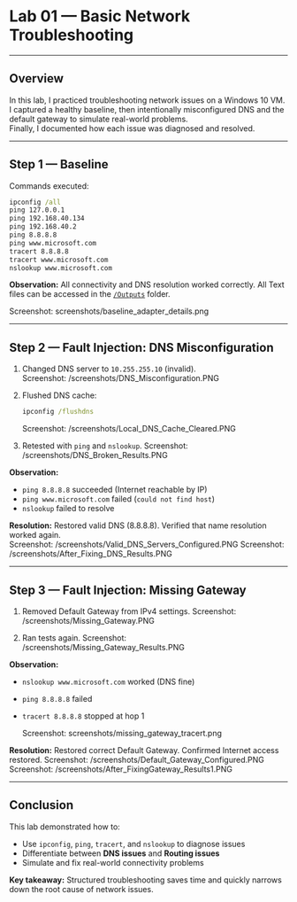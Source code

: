 # Lab 01 — Basic Network Troubleshooting

---

## Overview
In this lab, I practiced troubleshooting network issues on a Windows 10 VM.  
I captured a healthy baseline, then intentionally misconfigured DNS and the default gateway to simulate real-world problems.  
Finally, I documented how each issue was diagnosed and resolved.

---

## Step 1 — Baseline
Commands executed:
```bat
ipconfig /all
ping 127.0.0.1
ping 192.168.40.134
ping 192.168.40.2
ping 8.8.8.8
ping www.microsoft.com
tracert 8.8.8.8
tracert www.microsoft.com
nslookup www.microsoft.com
```
**Observation:** All connectivity and DNS resolution worked correctly.  All Text files can be accessed in the [`/Outputs`](./Outouts) folder.

Screenshot: screenshots/baseline_adapter_details.png

---

## Step 2 — Fault Injection: DNS Misconfiguration
1. Changed DNS server to `10.255.255.10` (invalid).  
    Screenshot: /screenshots/DNS_Misconfiguration.PNG

2. Flushed DNS cache:  
   ```bat
   ipconfig /flushdns
   ```
   Screenshot: /screenshots/Local_DNS_Cache_Cleared.PNG

3. Retested with `ping` and `nslookup`.
   Screenshot: /screenshots/DNS_Broken_Results.PNG   

**Observation:**  
- `ping 8.8.8.8` succeeded (Internet reachable by IP)  
- `ping www.microsoft.com` failed (`could not find host`)  
- `nslookup` failed to resolve  

**Resolution:** Restored valid DNS (8.8.8.8). Verified that name resolution worked again.  
   Screenshot: /screenshots/Valid_DNS_Servers_Configured.PNG
   Screenshot: /screenshots/After_Fixing_DNS_Results.PNG

---

## Step 3 — Fault Injection: Missing Gateway
1. Removed Default Gateway from IPv4 settings.
    Screenshot: /screenshots/Missing_Gateway.PNG

2. Ran tests again.
    Screenshot: /screenshots/Missing_Gateway_Results.PNG  

**Observation:**  
- `nslookup www.microsoft.com` worked (DNS fine)  
- `ping 8.8.8.8` failed  
- `tracert 8.8.8.8` stopped at hop 1  

   Screenshot: screenshots/missing_gateway_tracert.png

**Resolution:** Restored correct Default Gateway. Confirmed Internet access restored. 
   Screenshot: /screenshots/Default_Gateway_Configured.PNG
   Screenshot: /screenshots/After_FixingGateway_Results1.PNG 

---

## Conclusion
This lab demonstrated how to:
- Use `ipconfig`, `ping`, `tracert`, and `nslookup` to diagnose issues  
- Differentiate between **DNS issues** and **Routing issues**  
- Simulate and fix real-world connectivity problems  

**Key takeaway:** Structured troubleshooting saves time and quickly narrows down the root cause of network issues.
